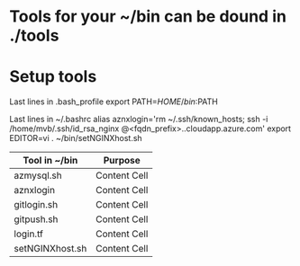 #
# Tools for your ~/bin can be dound in ./tools
#

# Setup tools

Last lines in .bash_profile
	export PATH=$HOME/bin:$PATH

Last lines in ~/.bashrc
        alias aznxlogin='rm ~/.ssh/known_hosts; ssh -i /home/mvb/.ssh/id_rsa_nginx <adminuser>@<fqdn_prefix>.<location>.cloudapp.azure.com'
	export EDITOR=vi
	. ~/bin/setNGINXhost.sh

Tool in ~/bin   | Purpose
--------------- | -------------
azmysql.sh      | Content Cell
aznxlogin       | Content Cell
gitlogin.sh     | Content Cell
gitpush.sh      | Content Cell
login.tf        | Content Cell
setNGINXhost.sh | Content Cell


